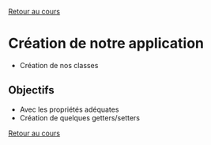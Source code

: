 [Retour au cours](../cours.md)

# Création de notre application

* Création de nos classes

## Objectifs

* Avec les propriétés adéquates
* Création de quelques getters/setters

[Retour au cours](../cours.md)
